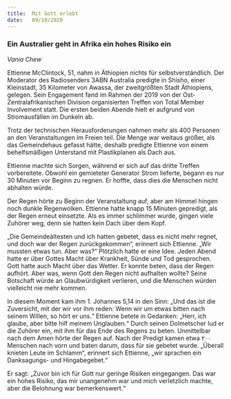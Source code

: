 ```yaml
---
title:  Mit Gott erlebt
date:   09/10/2020
---
```


### Ein Australier geht in Afrika ein hohes Risiko ein

_Vania Chew_

Ettienne McClintock, 51, nahm in Äthiopien nichts für selbstverständlich. Der Moderator des Radiosenders 3ABN Australia predigte in Shisho, einer Kleinstadt, 35 Kilometer von Awassa, der zweitgrößten Stadt Äthiopiens, gelegen. Sein Engagement fand im Rahmen der 2019 von der Ost-Zentralafrikanischen Division organisierten Treffen von Total Member Involvement statt. Die ersten beiden Abende hielt er aufgrund von Stromausfällen im Dunkeln ab.

Trotz der technischen Herausforderungen nahmen mehr als 400 Personen an den Veranstaltungen im Freien teil. Die Menge war weitaus größer, als das Gemeindehaus gefasst hätte, deshalb predigte Ettienne von einem behelfsmäßigen Unterstand mit Plastikplanen als Dach aus.

Ettienne machte sich Sorgen, während er sich auf das dritte Treffen vorbereitete. Obwohl ein gemieteter Generator Strom lieferte, begann es nur 30 Minuten vor Beginn zu regnen. Er hoffte, dass dies die Menschen nicht abhalten würde.

Der Regen hörte zu Beginn der Veranstaltung auf, aber am Himmel hingen noch dunkle Regenwolken. Ettienne hatte knapp 15 Minuten gepredigt, als der Regen erneut einsetzte. Als es immer schlimmer wurde, gingen viele Zuhörer weg, denn sie hatten kein Dach über dem Kopf.

„Die Gemeindeältesten und ich hatten gebetet, dass es nicht mehr regnet, und doch war der Regen zurückgekommen“, erinnert sich Ettienne. „Wir mussten etwas tun. Aber was?“ Plötzlich hatte er eine Idee. Jeden Abend hatte er über Gottes Macht über Krankheit, Sünde und Tod gesprochen. Gott hatte auch Macht über das Wetter. Er konnte beten, dass der Regen aufhört. Aber was, wenn Gott den Regen nicht aufhalten wollte? Seine Botschaft würde an Glaubwürdigkeit verlieren, und die Menschen würden vielleicht nie mehr kommen.

In diesem Moment kam ihm 1. Johannes 5,14 in den Sinn: „Und das ist die Zuversicht, mit der wir vor ihm reden: Wenn wir um etwas bitten nach seinem Willen, so hört er uns.“ Ettienne betete in Gedanken: „Herr, ich glaube, aber bitte hilf meinem Unglauben.“ Durch seinen Dolmetscher lud er die Zuhörer ein, mit ihm für das Ende des Regens zu beten. Unmittelbar nach dem Amen hörte der Regen auf. Nach der Predigt kamen etwa ٢٠٠ Menschen nach vorn und baten darum, dass für sie gebetet wurde. „Überall knieten Leute im Schlamm“, erinnert sich Ettienne, „wir sprachen ein Danksagungs- und Hingabegebet.“

Er sagt: „Zuvor bin ich für Gott nur geringe Risiken eingegangen. Das war ein hohes Risiko, das mir unangenehm war und mich verletzlich machte, aber die Belohnung war bemerkenswert.“

